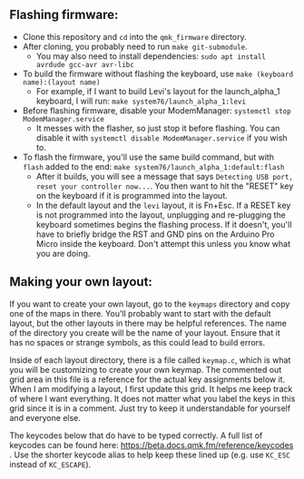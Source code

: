 ## Flashing firmware:
* Clone this repository and `cd` into the `qmk_firmware` directory.
* After cloning, you probably need to run `make git-submodule`.
   - You may also need to install dependencies: `sudo apt install avrdude gcc-avr avr-libc`
* To build the firmware without flashing the keyboard, use `make (keyboard name):(layout name)`
   - For example, if I want to build Levi's layout for the launch_alpha_1 keyboard, I will run:
   `make system76/launch_alpha_1:levi`
* Before flashing firmware, disable your ModemManager: `systemctl stop ModemManager.service`
   - It messes with the flasher, so just stop it before flashing. You can disable it with `systemctl disable ModemManager.service` if you wish to.
* To flash the firmware, you'll use the same build command, but with `flash` added to the end:
   `make system76/launch_alpha_1:default:flash`
   - After it builds, you will see a message that says `Detecting USB port, reset your controller now...`. You then want to hit the "RESET" key on the keyboard if it is programmed into the layout. 
   - In the default layout and the `levi` layout, it is Fn+Esc. If a RESET key is not programmed into the layout, unplugging and re-plugging the keyboard sometimes begins the flashing process. If it doesn't, you'll have to briefly bridge the RST and GND pins on the Arduino Pro Micro inside the keyboard. Don't attempt this unless you know what you are doing.
   
## Making your own layout:
If you want to create your own layout, go to the `keymaps` directory and copy one of the maps in there. You'll probably want to start with the default layout, but the other layouts in there may be helpful references. The name of the directory you create will be the name of your layout. Ensure that it has no spaces or strange symbols, as this could lead to build errors.

Inside of each layout directory, there is a file called `keymap.c`, which is what you will be customizing to create your own keymap. The commented out grid area in this file is a reference for the actual key assignments below it. When I am modifying a layout, I first update this grid. It helps me keep track of where I want everything. It does not matter what you label the keys in this grid since it is in a comment. Just try to keep it understandable for yourself and everyone else.

The keycodes below that do have to be typed correctly. A full list of keycodes can be found here: https://beta.docs.qmk.fm/reference/keycodes .  Use the shorter keycode alias to help keep these lined up (e.g. use `KC_ESC` instead of `KC_ESCAPE`).

